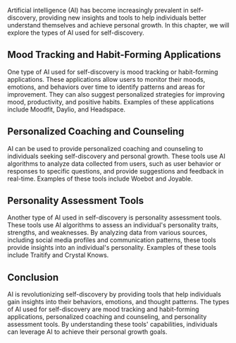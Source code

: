 



Artificial intelligence (AI) has become increasingly prevalent in self-discovery, providing new insights and tools to help individuals better understand themselves and achieve personal growth. In this chapter, we will explore the types of AI used for self-discovery.

Mood Tracking and Habit-Forming Applications
--------------------------------------------

One type of AI used for self-discovery is mood tracking or habit-forming applications. These applications allow users to monitor their moods, emotions, and behaviors over time to identify patterns and areas for improvement. They can also suggest personalized strategies for improving mood, productivity, and positive habits. Examples of these applications include Moodfit, Daylio, and Headspace.

Personalized Coaching and Counseling
------------------------------------

AI can be used to provide personalized coaching and counseling to individuals seeking self-discovery and personal growth. These tools use AI algorithms to analyze data collected from users, such as user behavior or responses to specific questions, and provide suggestions and feedback in real-time. Examples of these tools include Woebot and Joyable.

Personality Assessment Tools
----------------------------

Another type of AI used in self-discovery is personality assessment tools. These tools use AI algorithms to assess an individual's personality traits, strengths, and weaknesses. By analyzing data from various sources, including social media profiles and communication patterns, these tools provide insights into an individual's personality. Examples of these tools include Traitify and Crystal Knows.

Conclusion
----------

AI is revolutionizing self-discovery by providing tools that help individuals gain insights into their behaviors, emotions, and thought patterns. The types of AI used for self-discovery are mood tracking and habit-forming applications, personalized coaching and counseling, and personality assessment tools. By understanding these tools' capabilities, individuals can leverage AI to achieve their personal growth goals.
